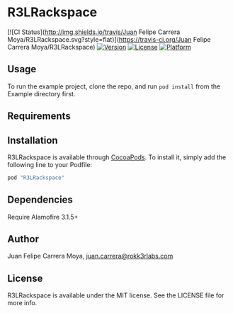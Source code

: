 # R3LRackspace

[![CI Status](http://img.shields.io/travis/Juan Felipe Carrera Moya/R3LRackspace.svg?style=flat)](https://travis-ci.org/Juan Felipe Carrera Moya/R3LRackspace)
[![Version](https://img.shields.io/cocoapods/v/R3LRackspace.svg?style=flat)](http://cocoapods.org/pods/R3LRackspace)
[![License](https://img.shields.io/cocoapods/l/R3LRackspace.svg?style=flat)](http://cocoapods.org/pods/R3LRackspace)
[![Platform](https://img.shields.io/cocoapods/p/R3LRackspace.svg?style=flat)](http://cocoapods.org/pods/R3LRackspace)

## Usage

To run the example project, clone the repo, and run `pod install` from the Example directory first.

## Requirements

## Installation

R3LRackspace is available through [CocoaPods](http://cocoapods.org). To install
it, simply add the following line to your Podfile:

```ruby
pod "R3LRackspace"
```

## Dependencies

Require Alamofire 3.1.5+

## Author

Juan Felipe Carrera Moya, juan.carrera@rokk3rlabs.com

## License

R3LRackspace is available under the MIT license. See the LICENSE file for more info.
